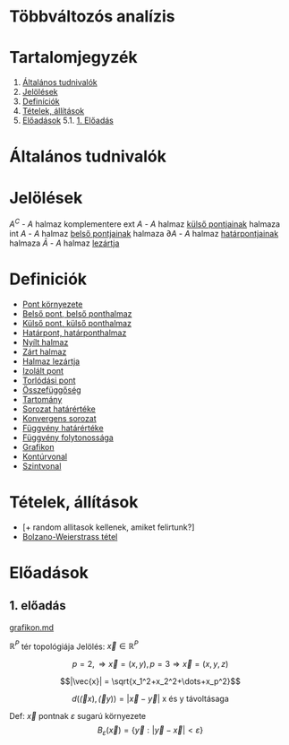 # Többváltozós analízis

# Tartalomjegyzék
1. [Általános tudnivalók](#általános-tudnivalók)
2. [Jelölések](#jelölések)
3. [Definíciók](#definiciók)
4. [Tételek, állítások](#tételek-állítások)
5. [Előadások](#előadások)
    5.1. [1. Előadás](#1-előadás)

# Általános tudnivalók

# Jelölések
$A^C$ - $A$ halmaz komplementere
$\text{ext } A$ - $A$ halmaz [külső pontjainak](kulso-pont.md) halmaza
$\text{int } A$ - $A$ halmaz [belső pontjainak](belso-pont.md) halmaza
$\partial A$ - $A$ halmaz [határpontjainak](hatarpont.md) halmaza
$\bar{A}$ - $A$ halmaz [lezártja](halmaz-lezartja.md)



# Definiciók
* [Pont környezete](kornyezet.md)
* [Belső pont, belső ponthalmaz](belso-pont.md)
* [Külső pont, külső ponthalmaz](kulso-pont.md)
* [Határpont, határponthalmaz](hatarpont.md)
* [Nyílt halmaz](nyilt-halmaz.md)
* [Zárt halmaz](zart-halmaz.md)
* [Halmaz lezártja](halmaz-lezartja.md)
* [Izolált pont](izolalt-pont.md)
* [Torlódási pont](torlodasi-pont.md)
* [Összefüggőség](osszefuggoseg.md)
* [Tartomány](tartomany.md)
* [Sorozat határértéke](sorozat-hatarerteke.md)
* [Konvergens sorozat](konvergens-sorozat.md)
* [Függvény határértéke](fuggveny-hatarerteke.md)
* [Függvény folytonossága](fuggveny-folytonossaga.md)
* [Grafikon](grafikon.md)
* [Kontúrvonal](konturvonal.md)
* [Szintvonal](szintvonal.md)



# Tételek, állítások
* [+ random allitasok kellenek, amiket felirtunk?]
* [Bolzano-Weierstrass tétel](bolzano-weierstrass.md)

# Előadások

## 1. előadás

[grafikon.md](grafikon.md)

$\mathbb{R}^P$ tér topológiája
Jelölés: $\vec{x} \in \mathbb{R}^P$

$$p=2, \Rightarrow \vec{x}=(x, y), p=3 \Rightarrow \vec{x}=(x, y, z)$$


$$|\vec{x}| = \sqrt{x_1^2+x_2^2+\dots+x_p^2}$$

$$d(\vec(x), \vec(y))=|\vec{x}-\vec{y}| \text{  x és y távoltásaga}$$


Def: $\vec{x}$ pontnak $\varepsilon$ sugarú környezete
$$ B_{\varepsilon}(\vec{x}) = \{\vec{y}:|\vec{y}-\vec{x}|<\varepsilon\} $$
